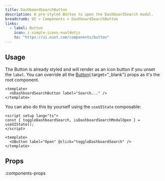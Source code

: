 ```yaml
---
title: DashboardSearchButton
description: A pre-styled Button to open the DashboardSearch modal.
breadcrumb: UI > Components > DashboardSearchButton
links:
  - label: Button
    icon: i-simple-icons-nuxtdotjs
    to: "https://ui.nuxt.com/components/button"
---
```


## Usage

The Button is already styled and will render as an icon button if you unset the `label`. You can override all the [Button](https://ui.nuxt.com/components/button){:target="\_blank"} props as it's the root component.

```vue [example.vue]
<template>
  <UDashboardSearchButton label="Search..." />
</template>
```

You can also do this by yourself using the `useUIState` composable:

```vue
<script setup lang="ts">
const { toggleDashboardSearch, isDashboardSearchModalOpen } = useUIState();
</script>

<template>
  <UButton label="Open" @click="toggleDashboardSearch" />
</template>
```

<!-- ## Slots -->

<!-- component-slots -->

## Props

:components-props

<!-- ## Config -->

<!-- component-preset -->
